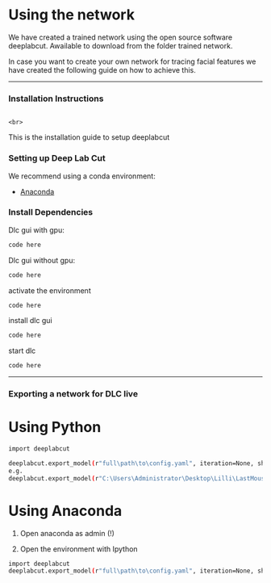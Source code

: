  # Using the network

We have created a trained network using the open source software deeplabcut. Awailable to download from the folder trained network.

In case you want to create your own network for tracing facial features we have created the following guide on how to achieve this.


---

### Installation Instructions

<p align="left">
  <span style="display: inline-block; width: 60%;">
     
    <br>  
   This is the installation guide to setup deeplabcut
  </span>
</p>


### Setting up Deep Lab Cut

We recommend using a conda environment:
- [Anaconda ](https://anaconda.org/anaconda)

### Install Dependencies

Dlc gui with gpu:
```bash
code here
```
Dlc  gui without gpu:
```bash
code here
```
activate the environment
```bash
code here
```
install dlc gui
```bash
code here
```
start dlc
```bash
code here
```
---
 
### Exporting a network for DLC live

# Using Python

```bash
import deeplabcut

deeplabcut.export_model(r"full\path\to\config.yaml", iteration=None, shuffle=1, trainingsetindex=0, snapshotindex=None, TFGPUinference=True, overwrite=False, make_tar=True)
e.g.
deeplabcut.export_model(r"C:\Users\Administrator\Desktop\Lilli\LastMouse4Point-Lilli-2024-12-11\config.yaml", iteration=None, shuffle=1, trainingsetindex=0, snapshotindex=None, TFGPUinference=True, overwrite=False, make_tar=True)

```


# Using Anaconda

1. Open anaconda as admin (!)

2. Open the environment with Ipython 

```bash
import deeplabcut
deeplabcut.export_model(r"full\path\to\config.yaml", iteration=None, shuffle=1, trainingsetindex=0, snapshotindex=None, TFGPUinference=True, overwrite=False, make_tar=True)

```


